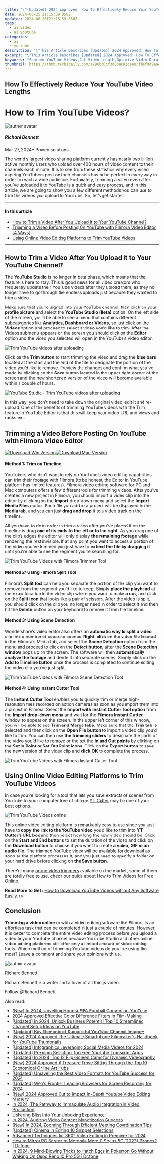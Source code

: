 ```yaml
---
title: "\"[Updated] 2024 Approved  How To Effectively Reduce Your YouTube Video Lengths\""
date: 2024-06-25T21:15:59.850Z
updated: 2024-06-26T21:15:59.850Z
tags:
  - ai video
  - ai youtube
categories:
  - ai
  - youtube
description: "\"This Article Describes [Updated] 2024 Approved: How To Effectively Reduce Your YouTube Video Lengths\""
excerpt: "\"This Article Describes [Updated] 2024 Approved: How To Effectively Reduce Your YouTube Video Lengths\""
keywords: "Shorten YouTube Videos,Cut Video Length,Optimize Video Duration,Minimize Video Time,Trim YouTube Clips,Streamline Video Length,Reduce Video Runtime"
thumbnail: https://thmb.techidaily.com/1296bc6cf3d8ba602cee83fbaf9d9aae0f41d750526e3d62954932be609de318.jpg
---
```


## How To Effectively Reduce Your YouTube Video Lengths

# How to Trim YouTube Videos?

![author avatar](https://images.wondershare.com/filmora/article-images/richard-bennett.jpg)

##### Richard Bennett

 Mar 27, 2024• Proven solutions

The world’s largest video sharing platform currently has nearly two billion active monthly users who upload over 400 hours of video content to their channels each minute. It is to see from these statistics why every video aspiring YouTubers post on their channels has to be perfect in every way in order to reach a wide audience. Fortunately, trimming a video even after you’ve uploaded it to YouTube is a quick and easy process, and in this article, we are going to show you a few different methods you can use to trim the videos you upload to YouTube. So, let’s get started.

---

#### In this article

* [How to Trim a Video After You Upload it to Your YouTube Channel?](#part1)
* [Trimming a Video Before Posting On YouTube with Filmora Video Editor \[4 Ways\]](#part2)
* [Using Online Video Editing Platforms to Trim YouTube Videos](#part3)

---

## How to Trim a Video After You Upload it to Your YouTube Channel?

The **YouTube Studio** is no longer in beta phase, which means that the feature is here to stay. This is good news for all video creators who frequently update their YouTube videos after they upload them, as they no longer have to go through the endless uploads just because they wanted to trim a video.

Make sure that you’re signed into your YouTube channel, then click on your **profile picture** and select the **YouTube Studio (Beta)** option. On the left side of the screen, you’ll be able to see a menu that contains different subcategories like **Analytics, Dashboard or Videos**, so just click on the **Videos** option and proceed to select a video you’d like to trim. After the Videos submenu appears on the screen you should click on the **Editor** option and the video you selected will open in the YouTube’s video editor.

![Trim YouTube videos after uploading](https://images.wondershare.com/filmora/article-images/youtube-video-editor-youtube-studio.jpg)

Click on the **Trim button** to start trimming the video and drag the **blue bars** located at the start and the end of the file to designate the portion of the video you’d like to remove. Preview the changes and confirm what you’ve made by clicking on the **Save** button located in the upper right corner of the screen and the new shortened version of the video will become available within a couple of hours.

![YouTube Studio - Trim YouTube videos after uploading](https://images.wondershare.com/filmora/article-images/preview-save-video-trimming-youtube-studio.jpg)

In this way, you don’t need to take down the original video, edit it and re-upload. One of the benefits of trimming YouTube videos with the Trim feature in YouTube Editor is that this will keep your video URL and views and ranks etc.

## Trimming a Video Before Posting On YouTube with Filmora Video Editor

[![Download Win Version](https://images.wondershare.com/filmora/guide/download-btn-win.jpg)](https://tools.techidaily.com/wondershare/filmora/download/)[![Download Mac Version](https://images.wondershare.com/filmora/guide/download-btn-mac.jpg)](https://tools.techidaily.com/wondershare/filmora/download/)

#### Method 1: Trim on Timeline

YouTubers who don’t want to rely on YouTube’s video editing capabilities can trim their footage with Filmora (to be honest, the Editor in YouTube platform has limited features). Filmora video editing software for PC and Mac computers offers a few different tools for trimming videos. After you’ve created a new project in Filmora, you should import a video clip into the editor by clicking on the **Import** drop-down menu and select the **Import Media Files** option. Each file you add to a project will be displayed in the **Media tab**, and you can just **drag and drop** it to a video track on the timeline.

All you have to do in order to trim a video after you’ve placed it on the timeline is drag **one of its ends to the left or to the right**. As you drag one of the clip’s edges the editor will only display **the remaining footage** while rendering the rest invisible. If at any point you want to access a portion of the video you’ve trimmed you just have to **extend the file by dragging it** until you’re able to see the segment you’re searching for.

![Trim YouTube Videos with Filmora Trimmer  Tool](https://images.wondershare.com/filmora/guide/trim-sides.gif)

#### Method 2: Using Filmora Split Tool

Filmora’s **Split tool** can help you separate the portion of the clip you want to remove from the segment you’d like to keep. Simply **place the playhead** at the exact location in the video clip where you want to make **a cut**, and click on the **Split icon** that looks like a pair of scissors. After the video is split, you should click on the clip you no longer need in order to select it and then hit the **Delete** button on your keyboard to remove it from the timeline.

#### Method 3: Using Scene Detection

Wondershare’s video editor also offers an **automatic way to split a video** clip into a number of separate scenes. **Right-click** on the video file located in the Filmora’s Media tab, and select the **Scene Detection** option from the menu and proceed to click on the **Detect button**, after the **Scene Detection window** pops up on the screen. The software will then **automatically analyze the footage** and divide it into separate scenes. Simply click on the **Add to Timeline button** once the process is completed to continue editing the video clip you’ve just split.

![Trim YouTube Videos with Filmora Scene Detection Tool](https://images.wondershare.com/filmora/article-images/scene-detection-interface.jpg)

#### Method 4: Using Instant Cutter Tool

The **Instant Cutter Tool** enables you to quickly trim or merge high-resolution files recorded on action cameras as soon as you import them into a project in Filmora. Select the **Import with Instant Cutter Tool option** from the **Import drop-down menu** and wait for the **Filmora Instant Cutter** window to appear on the screen. In the upper left corner of this window, you will be able to see **Trim and Merge tabs**. Make sure that the **Trim tab** is selected and then click on the **Open File button** to import a video clip you’d like to trim. You can then use **the trimming sliders** to designate the parts of the video you’d like to remove or the set the **In and Out points** by clicking on the **Set In Point or Set Out Point icons**. Click on the **Export button** to save the new version of the video clip and **click OK** to complete the process.

![Trim YouTube Videos with Filmora Instant Cutter Tool](https://images.wondershare.com/filmora/article-images/instant-cutter-filmora-1.jpg)

## Using Online Video Editing Platforms to Trim YouTube Videos

In case you’re looking for a tool that lets you save extracts of scenes from YouTube to your computer free of charge [YT Cutter](https://ytcutter.com/) may be one of your best options.

![Trim YouTube Videos online](https://images.wondershare.com/filmora/article-images/yt-cutter-youtube-trimmer.jpg)

This online video editing platform is remarkably easy to use since you just have to **copy** **the link to the YouTube video** you’d like to trim into **YT Cutter’s URL box** and then select how long the new video should be. Click on the **Start and End buttons** to set the duration of the video and click on the **Download button** to choose if you want to create **a video, GIF or an audio file**. The trimmed YouTube video will be available for download as soon as the platform processes it, and you just need to specify a folder on your hard drive before clicking on **the Save button**.

There’re many [online video trimmers](https://tools.techidaily.com/wondershare/filmora/download/) available on the market, some of them are totally free to use, check our guide about [How to Trim Videos for Free Online](https://tools.techidaily.com/wondershare/filmora/download/).

 **Read More to Get :** [How to Download YouTube Videos without Any Software Easily >>](https://tools.techidaily.com/wondershare/filmora/download/)

## Conclusion

**Trimming a video online** or with a video editing software like Filmora is an effortless task that can be completed in just a couple of minutes. However, it is better to complete the entire video editing process before you upload a video to your YouTube channel because YouTube Studio and other online video editing platforms still offer only a limited amount of video editing tools. Which method of trimming YouTube videos do you like using the most? Leave a comment and share your opinions with us.

![author avatar](https://images.wondershare.com/filmora/article-images/richard-bennett.jpg)

Richard Bennett

Richard Bennett is a writer and a lover of all things video.

Follow @Richard Bennett


<ins class="adsbygoogle"
     style="display:block"
     data-ad-format="autorelaxed"
     data-ad-client="ca-pub-7571918770474297"
     data-ad-slot="1223367746"></ins>



<ins class="adsbygoogle"
     style="display:block"
     data-ad-client="ca-pub-7571918770474297"
     data-ad-slot="8358498916"
     data-ad-format="auto"
     data-full-width-responsive="true"></ins>

<span class="atpl-alsoreadstyle">Also read:</span>
<div><ul>
<li><a href="https://youtube-blog.techidaily.com/n-2024-unveiling-hottest-fifa-football-content-on-youtube/"><u>[New] In 2024, Unveiling Hottest FIFA Football Content on YouTube</u></a></li>
<li><a href="https://youtube-blog.techidaily.com/approved-effective-color-difference-filters-in-film-making/"><u>2024 Approved  Effective Color Difference Filters in Film-Making</u></a></li>
<li><a href="https://youtube-blog.techidaily.com/ed-in-2024-unlock-business-potential-top-10-streamlined-channel-setup-ideas-on-youtube/"><u>[Updated] In 2024, Unlock Business Potential  Top 10 Streamlined Channel Setup Ideas on YouTube</u></a></li>
<li><a href="https://youtube-blog.techidaily.com/ed-key-elements-of-successful-youtube-channel-imagery/"><u>[Updated] Key Elements of Successful YouTube Channel Imagery</u></a></li>
<li><a href="https://youtube-blog.techidaily.com/024-approved-the-ultimate-smartphone-filmmakers-handbook-for-youtube-thumbnails/"><u>[New] 2024 Approved  The Ultimate Smartphone Filmmaker's Handbook for YouTube Thumbnails</u></a></li>
<li><a href="https://youtube-blog.techidaily.com/ed-infographics-leveraging-social-media-videos-for-2024/"><u>[Updated] Infographics  Leveraging Social Media Videos for 2024</u></a></li>
<li><a href="https://youtube-blog.techidaily.com/ed-premium-selection-top-free-youtube-transcript-apps/"><u>[Updated] Premium Selection  Top Free YouTube Transcript Apps</u></a></li>
<li><a href="https://youtube-blog.techidaily.com/ed-in-2024-top-12-flip-screen-cams-for-dynamic-videography/"><u>[Updated] In 2024, Top 12 Flip-Screen Cams for Dynamic Videography</u></a></li>
<li><a href="https://youtube-blog.techidaily.com/024-approved-a-treasure-trove-sifting-through-the-top-10-economical-online-art-hubs/"><u>[New] 2024 Approved  A Treasure Trove  Sifting Through the Top 10 Economical Online Art Hubs</u></a></li>
<li><a href="https://youtube-blog.techidaily.com/ed-unraveling-the-best-video-formats-for-youtube-success-for-2024/"><u>[Updated] Unraveling the Best Video Formats for YouTube Success for 2024</u></a></li>
<li><a href="https://on-screen-recording.techidaily.com/updated-webs-frontier-leading-browsers-for-screen-recording-for-2024/"><u>[Updated] Web's Frontier  Leading Browsers for Screen Recording for 2024</u></a></li>
<li><a href="https://facebook-record-videos.techidaily.com/new-2024-approved-cut-to-impact-in-depth-youtube-video-editing-mastery/"><u>[New] 2024 Approved  Cut to Impact  In-Depth Youtube Video Editing Mastery</u></a></li>
<li><a href="https://audio-shaping.techidaily.com/in-2024-the-pathway-to-immaculate-audio-integration-in-video-production/"><u>In 2024, The Pathway to Immaculate Audio Integration in Video Production</u></a></li>
<li><a href="https://extra-resources.techidaily.com/ushering-bliss-into-your-unboxing-experience/"><u>Ushering Bliss Into Your Unboxing Experience</u></a></li>
<li><a href="https://youtube-videos.techidaily.com/in-2024-auditing-video-content-monetization-success/"><u>In 2024, Auditing Video Content Monetization Success</u></a></li>
<li><a href="https://screen-sharing-recording.techidaily.com/new-in-2024-zooming-through-efficient-meeting-coordination-tips/"><u>[New] In 2024, Zooming Through  Efficient Meeting Coordination Tips</u></a></li>
<li><a href="https://extra-lessons.techidaily.com/updated-cinema-in-editing-10-snippet-selections/"><u>[Updated] Cinema in Editing  10 Snippet Selections</u></a></li>
<li><a href="https://extra-lessons.techidaily.com/advanced-techniques-for-360-video-editing-in-premiere-for-2024/"><u>Advanced Techniques for 360° Video Editing in Premiere for 2024</u></a></li>
<li><a href="https://screen-mirror.techidaily.com/how-to-mirror-pc-screen-to-motorola-moto-g-stylus-5g-2023-phones-drfone-by-drfone-android/"><u>How to Mirror PC Screen to Motorola Moto G Stylus 5G (2023) Phones? | Dr.fone</u></a></li>
<li><a href="https://android-pokemon-go.techidaily.com/in-2024-9-mind-blowing-tricks-to-hatch-eggs-in-pokemon-go-without-walking-on-oppo-reno-10-pro-5g-drfone-by-drfone-virtual-android/"><u>In 2024, 9 Mind-Blowing Tricks to Hatch Eggs in Pokemon Go Without Walking On Oppo Reno 10 Pro 5G | Dr.fone</u></a></li>
</ul></div>

